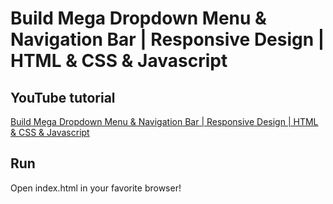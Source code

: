 # Build Mega Dropdown Menu & Navigation Bar | Responsive Design | HTML & CSS & Javascript

## YouTube tutorial

[Build Mega Dropdown Menu & Navigation Bar | Responsive Design | HTML & CSS & Javascript](https://youtu.be/E3etyB-werI)

## Run

Open index.html in your favorite browser!
